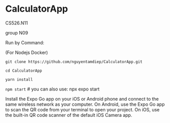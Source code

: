 # CalculatorApp

CS526.N11

group N09

Run by Command:

(For Nodejs Docker)

`git clone https://github.com/nguyentamdiep/CalculatorApp.git`

`cd CalculatorApp`

`yarn install`

`npm start` # you can also use: npx expo start

Install the Expo Go app on your iOS or Android phone and connect to the same wireless network as your computer. On Android, use the Expo Go app to scan the QR code from your terminal to open your project. On iOS, use the built-in QR code scanner of the default iOS Camera app.
